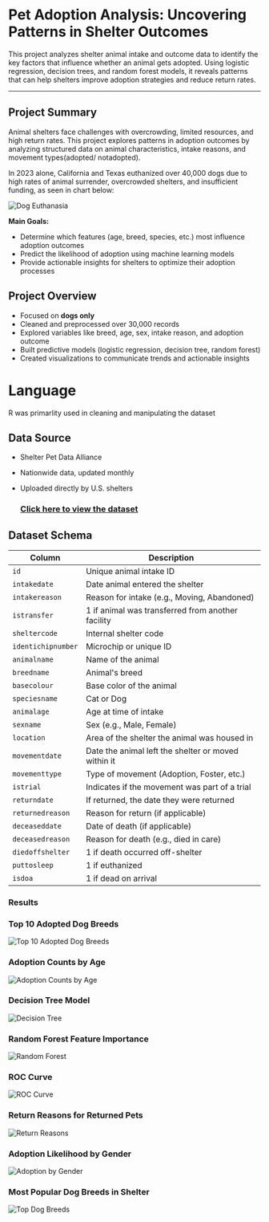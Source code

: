 #  Pet Adoption Analysis: Uncovering Patterns in Shelter Outcomes

This project analyzes shelter animal intake and outcome data to identify the key factors that influence whether an animal gets adopted. Using logistic regression, decision trees, and random forest models, it reveals patterns that can help shelters improve adoption strategies and reduce return rates.

---

##  Project Summary

Animal shelters face challenges with overcrowding, limited resources, and high return rates. This project explores patterns in adoption outcomes by analyzing structured data on animal characteristics, intake reasons, and movement types(adopted/ notadopted).

In 2023 alone, California and Texas euthanized over 40,000 dogs due to high rates of animal surrender, overcrowded shelters, and insufficient funding, as seen in chart below:

![Dog Euthanasia](dog%202023%20euthanased.jpeg)

**Main Goals:**
- Determine which features (age, breed, species, etc.) most influence adoption outcomes
- Predict the likelihood of adoption using machine learning models
- Provide actionable insights for shelters to optimize their adoption processes

  
##  Project Overview

- Focused on **dogs only**
- Cleaned and preprocessed over 30,000 records
- Explored variables like breed, age, sex, intake reason, and adoption outcome
- Built predictive models (logistic regression, decision tree, random forest)
- Created visualizations to communicate trends and actionable insights



# Language 
R was primarlity used in cleaning and manipulating the dataset


##  Data Source

- Shelter Pet Data Alliance  
- Nationwide data, updated monthly  
- Uploaded directly by U.S. shelters

  ###  [Click here to view the dataset](animal-data-1.csv)

##  Dataset Schema


| **Column**           | **Description**                                                 |
|----------------------|-----------------------------------------------------------------|
| `id`                 | Unique animal intake ID                                         |
| `intakedate`         | Date animal entered the shelter                                 |
| `intakereason`       | Reason for intake (e.g., Moving, Abandoned)                     |
| `istransfer`         | 1 if animal was transferred from another facility               |
| `sheltercode`        | Internal shelter code                                           |
| `identichipnumber`   | Microchip or unique ID                                          |
| `animalname`         | Name of the animal                                              |
| `breedname`          | Animal's breed                                                  |
| `basecolour`         | Base color of the animal                                        |
| `speciesname`        | Cat or Dog                                                      |
| `animalage`          | Age at time of intake                                           |
| `sexname`            | Sex (e.g., Male, Female)                                        |
| `location`           | Area of the shelter the animal was housed in                   |
| `movementdate`       | Date the animal left the shelter or moved within it            |
| `movementtype`       | Type of movement (Adoption, Foster, etc.)                       |
| `istrial`            | Indicates if the movement was part of a trial                   |
| `returndate`         | If returned, the date they were returned                        |
| `returnedreason`     | Reason for return (if applicable)                               |
| `deceaseddate`       | Date of death (if applicable)                                   |
| `deceasedreason`     | Reason for death (e.g., died in care)                           |
| `diedoffshelter`     | 1 if death occurred off-shelter                                 |
| `puttosleep`         | 1 if euthanized                                                 |
| `isdoa`              | 1 if dead on arrival                                            |




### Results

###  Top 10 Adopted Dog Breeds
![Top 10 Adopted Dog Breeds](adopted%20dog%20breeds.jpeg)

###  Adoption Counts by Age
![Adoption Counts by Age](age%20counts.jpeg)

###  Decision Tree Model
![Decision Tree](tree.jpeg)

###  Random Forest Feature Importance
![Random Forest](random%20forest.jpeg)

###  ROC Curve
![ROC Curve](roc%20curve.jpeg)

###  Return Reasons for Returned Pets
![Return Reasons](return%20final.jpeg)


### Adoption Likelihood by Gender
![Adoption by Gender](gender.jpeg)

###  Most Popular Dog Breeds in Shelter
![Top Dog Breeds](top%20dog%20breeds.jpeg)
